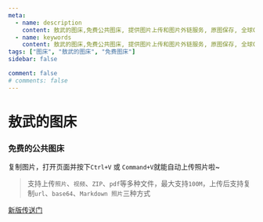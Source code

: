 ```yaml
---
meta:
  - name: description
    content: 敖武的图床,免费公共图床, 提供图片上传和图片外链服务, 原图保存, 全球CDN加速
  - name: keywords
    content: 敖武的图床,免费公共图床, 提供图片上传和图片外链服务, 原图保存, 全球CDN加速
tags: ["图床", "敖武的图床", "免费图床"]
sidebar: false

comment: false
# comments: false
---
```


# 敖武的图床

### 免费的公共图床

复制图片，打开页面并按下`Ctrl+V` 或 `Command+V`就能自动上传照片啦~

> 支持上传`照片`、`视频`、`ZIP`、`pdf`等多种文件，最大支持`100M`，上传后支持复制`url`、`base64`、`Markdown 照片`三种方式

<p style=""><a href="https://playground.z.wiki/img-cloud/index.html">新版传送门</a></p>

<ImgUploader />
